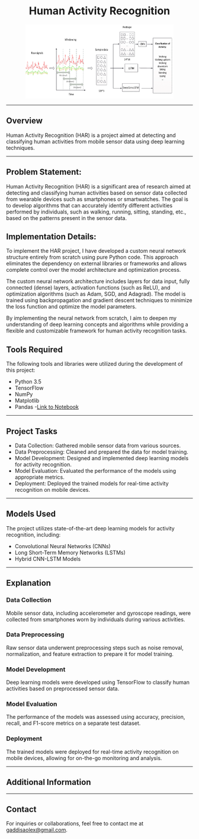 <h1 align="center">Human Activity Recognition</h1>

<p align="center">
  <img src="icon_2.png" alt="Icon" height="200px" width="400px">
</p>

---

## Overview

Human Activity Recognition (HAR) is a project aimed at detecting and classifying human activities from mobile sensor data using deep learning techniques.

---
## Problem Statement:

Human Activity Recognition (HAR) is a significant area of research aimed at detecting and classifying human activities based on sensor data collected from wearable devices such as smartphones or smartwatches. The goal is to develop algorithms that can accurately identify different activities performed by individuals, such as walking, running, sitting, standing, etc., based on the patterns present in the sensor data.

## Implementation Details:
To implement the HAR project, I have developed a custom neural network structure entirely from scratch using pure Python code. This approach eliminates the dependency on external libraries or frameworks and allows complete control over the model architecture and optimization process.

The custom neural network architecture includes layers for data input, fully connected (dense) layers, activation functions (such as ReLU), and optimization algorithms (such as Adam, SGD, and Adagrad). The model is trained using backpropagation and gradient descent techniques to minimize the loss function and optimize the model parameters.

By implementing the neural network from scratch, I aim to deepen my understanding of deep learning concepts and algorithms while providing a flexible and customizable framework for human activity recognition tasks.


## Tools Required

The following tools and libraries were utilized during the development of this project:

- Python 3.5
- TensorFlow
- NumPy
- Matplotlib
- Pandas
-[Link to Notebook](human_activity_recognition.ipynb)

---

## Project Tasks

- Data Collection: Gathered mobile sensor data from various sources.
- Data Preprocessing: Cleaned and prepared the data for model training.
- Model Development: Designed and implemented deep learning models for activity recognition.
- Model Evaluation: Evaluated the performance of the models using appropriate metrics.
- Deployment: Deployed the trained models for real-time activity recognition on mobile devices.

---

## Models Used

The project utilizes state-of-the-art deep learning models for activity recognition, including:

- Convolutional Neural Networks (CNNs)
- Long Short-Term Memory Networks (LSTMs)
- Hybrid CNN-LSTM Models

---

## Explanation

### Data Collection
Mobile sensor data, including accelerometer and gyroscope readings, were collected from smartphones worn by individuals during various activities.

### Data Preprocessing
Raw sensor data underwent preprocessing steps such as noise removal, normalization, and feature extraction to prepare it for model training.

### Model Development
Deep learning models were developed using TensorFlow to classify human activities based on preprocessed sensor data.

### Model Evaluation
The performance of the models was assessed using accuracy, precision, recall, and F1-score metrics on a separate test dataset.

### Deployment
The trained models were deployed for real-time activity recognition on mobile devices, allowing for on-the-go monitoring and analysis.

---

## Additional Information


---

## Contact

For inquiries or collaborations, feel free to contact me at gaddisaolex@gmail.com.



